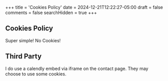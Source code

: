 +++
title = 'Cookies Policy'
date = 2024-12-21T12:22:27-05:00
draft = false
comments = false
searchHidden = true
+++

## Cookies Policy

Super simple! No Cookies!

## Third Party

I do use a calendly embed via iframe on the contact page. They may choose to use some cookies.
